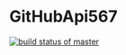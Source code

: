 # GitHubApi567
[![build status of master](https://travis-ci.org/ealofi3/GitHubApi567.svg?branch=HW05a_Mocking)](https://travis-ci.org/ealofi3/GitHubApi567)
